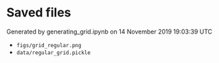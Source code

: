 # Saved files 


Generated by generating_grid.ipynb on 14 November 2019 19:03:39 UTC

*  `figs/grid_regular.png` 
*  `data/regular_grid.pickle` 
